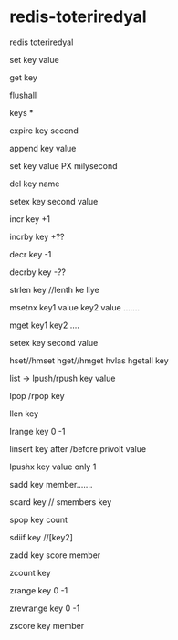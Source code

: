 # redis-toteriredyal
redis toteriredyal

set key value

get key 

flushall

keys *

expire key second

append key value

set key value PX milysecond

del key name

setex key second value

incr key +1

incrby key +??

decr key -1

decrby key -??

strlen key  //lenth ke liye

msetnx key1 value key2 value .......

mget key1 key2 ....

setex key second value 

hset//hmset
hget//hmget 
hvlas
hgetall key 

list -> lpush/rpush  key value

lpop /rpop  key 
 
llen key 

lrange key 0 -1  

linsert key after /before privolt value

lpushx key value  only 1  

sadd key member.......

scard key // smembers key  

spop key count

sdiif key //[key2]

zadd key score member

zcount key 

zrange key 0 -1
 
 zrevrange key 0 -1
 
 zscore key member
